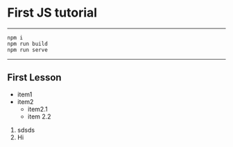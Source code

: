 # First JS tutorial

---

```
npm i
npm run build
npm run serve
```

---

## First Lesson

- item1
- item2
    - item2.1
    - item 2.2

1. sdsds
2. Hi
